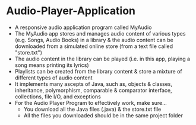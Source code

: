 # Audio-Player-Application
- A responsive audio application program called MyAudio
- The MyAudio app stores and manages audio content of various types (e.g. Songs, Audio Books) in a library & the audio content   can be downloaded from a simulated online store (from a text file called "store.txt")                                       
- The audio content in the library can be played (i.e. in this app, playing a song means printing its lyrics)
- Playlists can be created from the library content & store a mixture of different types of audio content
- It implements many ascepts of Java, such as, objects & classes, inheritance, polymorphism, comparable & comparator             interface, collections, file I/O, and exceptions
- For the Audio Player Program to effectively work, make sure...
     - You download all the Java files (.java) & the store.txt file 
     - All the files you downloaded should be in the same project folder 
